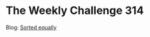 # The Weekly Challenge 314

Blog: [Sorted equally](https://dev.to/simongreennet/weekly-challenge-sorted-equally-4o5)
